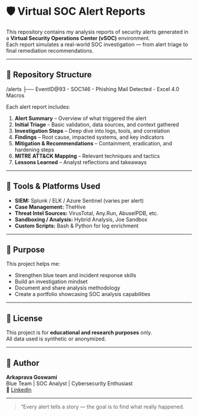 
# 🛡️ Virtual SOC Alert Reports

This repository contains my analysis reports of security alerts generated in a **Virtual Security Operations Center (vSOC)** environment.  
Each report simulates a real-world SOC investigation — from alert triage to final remediation recommendations.

---

## 📂 Repository Structure



/alerts
├── EventID@93 - SOC146 - Phishing Mail Detected - Excel 4.0 Macros


Each alert report includes:

1. **Alert Summary** – Overview of what triggered the alert  
2. **Initial Triage** – Basic validation, data sources, and context gathered  
3. **Investigation Steps** – Deep dive into logs, tools, and correlation  
4. **Findings** – Root cause, impacted systems, and key indicators  
5. **Mitigation & Recommendations** – Containment, eradication, and hardening steps  
6. **MITRE ATT&CK Mapping** – Relevant techniques and tactics  
7. **Lessons Learned** – Analyst reflections and takeaways  

---

## 🧰 Tools & Platforms Used

- **SIEM:** Splunk / ELK / Azure Sentinel (varies per alert)  
- **Case Management:** TheHive  
- **Threat Intel Sources:** VirusTotal, Any.Run, AbuseIPDB, etc.  
- **Sandboxing / Analysis:** Hybrid Analysis, Joe Sandbox  
- **Custom Scripts:** Bash & Python for log enrichment  

---

## 🧩 Purpose

This project helps me:
- Strengthen blue team and incident response skills  
- Build an investigation mindset  
- Document and share analysis methodology  
- Create a portfolio showcasing SOC analysis capabilities  

---


## 📄 License

This project is for **educational and research purposes** only.  
All data used is synthetic or anonymized.  

---

## 👤 Author

**Arkaprava Goswami**  
Blue Team | SOC Analyst | Cybersecurity Enthusiast  
🔗 [LinkedIn](www.linkedin.com/in/arkaprava-goswami-953554339)

---

> “Every alert tells a story — the goal is to find what really happened.
